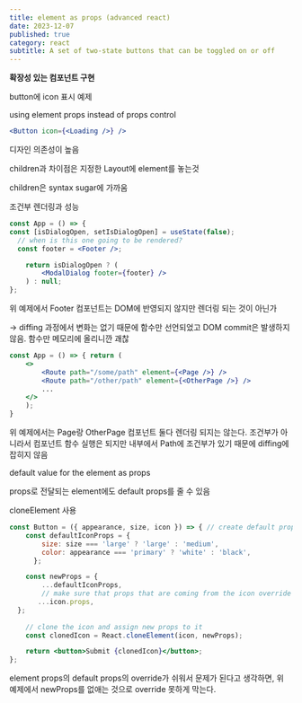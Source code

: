 ```yaml
---
title: element as props (advanced react)
date: 2023-12-07
published: true
category: react
subtitle: A set of two-state buttons that can be toggled on or off
---
```


**확장성 있는 컴포넌트 구현**

button에 icon 표시 예제

using element props instead of props control

```jsx
<Button icon={<Loading />} />
```

디자인 의존성이 높음

children과 차이점은 지정한 Layout에 element를 놓는것

children은 syntax sugar에 가까움

조건부 렌더링과 성능

```jsx
const App = () => {
const [isDialogOpen, setIsDialogOpen] = useState(false);
  // when is this one going to be rendered?
  const footer = <Footer />;

	return isDialogOpen ? ( 
		<ModalDialog footer={footer} />
	) : null; 
};
```

위 예제에서 Footer 컴포넌트는 DOM에 반영되지 않지만 렌더링 되는 것이 아닌가

→ diffing 과정에서 변화는 없기 때문에 함수만 선언되었고 DOM commit은 발생하지 않음. 함수만 메모리에 올리니깐 괘찮

```jsx
const App = () => { return (
	<>
		<Route path="/some/path" element={<Page />} /> 
		<Route path="/other/path" element={<OtherPage />} /> 
		...
	</> 
	);
}
```

위 예제에서는 Page랑 OtherPage 컴포넌트 둘다 렌더링 되지는 않는다. 조건부가 아니라서 컴포넌트 함수 실행은 되지만 내부에서 Path에 조건부가 있기 때문에 diffing에 잡히지 않음

default value for the element as props

props로 전달되는 element에도 default props를 줄 수 있음

cloneElement 사용

```jsx
const Button = ({ appearance, size, icon }) => { // create default props
	const defaultIconProps = {
	    size: size === 'large' ? 'large' : 'medium',
	    color: appearance === 'primary' ? 'white' : 'black',
	  };

	const newProps = {
		...defaultIconProps,
		// make sure that props that are coming from the icon override default if they exist
	   ...icon.props,
  };
	
	// clone the icon and assign new props to it
	const clonedIcon = React.cloneElement(icon, newProps); 

	return <button>Submit {clonedIcon}</button>;
};
```

element props의 default props의 override가 쉬워서 문제가 된다고 생각하면, 위 예제에서 newProps를 없애는 것으로 override 못하게 막는다.

